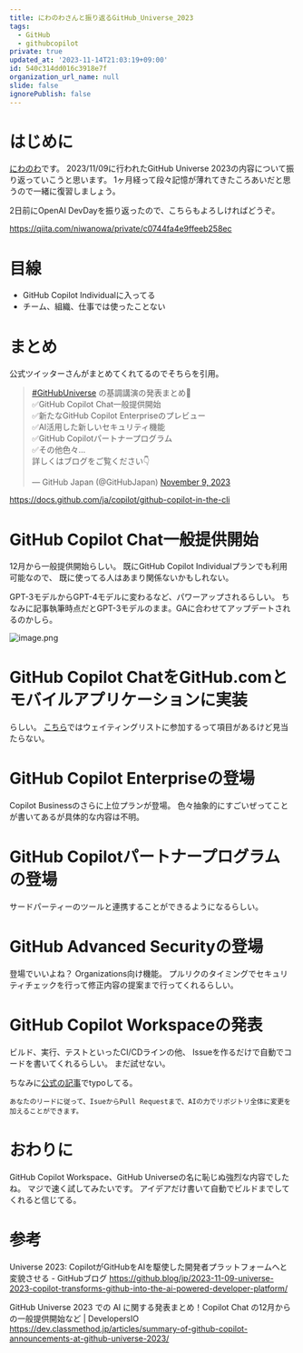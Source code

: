 ```yaml
---
title: にわのわさんと振り返るGitHub_Universe_2023
tags:
  - GitHub
  - githubcopilot
private: true
updated_at: '2023-11-14T21:03:19+09:00'
id: 540c314dd016c3918e7f
organization_url_name: null
slide: false
ignorePublish: false
---
```

# はじめに
[にわのわ](https://twitter.com/niwa_nowa)です。
2023/11/09に行われたGitHub Universe 2023の内容について振り返っていこうと思います。
1ヶ月経って段々記憶が薄れてきたころあいだと思うので一緒に復習しましょう。

2日前にOpenAI DevDayを振り返ったので、こちらもよろしければどうぞ。

https://qiita.com/niwanowa/private/c0744fa4e9ffeeb258ec

# 目線
- GitHub Copilot Individualに入ってる
- チーム、組織、仕事では使ったことない

# まとめ
公式ツイッターさんがまとめてくれてるのでそちらを引用。
<blockquote class="twitter-tweet"><p lang="ja" dir="ltr"><a href="https://twitter.com/hashtag/GitHubUniverse?src=hash&amp;ref_src=twsrc%5Etfw">#GitHubUniverse</a> の基調講演の発表まとめ📣<br>✅GitHub Copilot Chat一般提供開始<br>✅新たなGitHub Copilot Enterpriseのプレビュー<br>✅AI活用した新しいセキュリティ機能<br>✅GitHub Copilotパートナープログラム<br>✅その他色々...<br>詳しくはブログをご覧ください👇</p>&mdash; GitHub Japan (@GitHubJapan) <a href="https://twitter.com/GitHubJapan/status/1722419761328591358?ref_src=twsrc%5Etfw">November 9, 2023</a></blockquote> <script async src="https://platform.twitter.com/widgets.js" charset="utf-8"></script>

https://docs.github.com/ja/copilot/github-copilot-in-the-cli

# GitHub Copilot Chat一般提供開始
12月から一般提供開始らしい。
既にGitHub Copilot Individualプランでも利用可能なので、
既に使ってる人はあまり関係ないかもしれない。

GPT-3モデルからGPT-4モデルに変わるなど、パワーアップされるらしい。
ちなみに記事執筆時点だとGPT-3モデルのまま。GAに合わせてアップデートされるのかしら。

![image.png](https://qiita-image-store.s3.ap-northeast-1.amazonaws.com/0/590707/f9e515aa-e0f3-2708-9443-cd4632723b42.png)

# GitHub Copilot ChatをGitHub.comとモバイルアプリケーションに実装
らしい。
[こちら](https://github.blog/jp/2023-11-09-universe-2023-copilot-transforms-github-into-the-ai-powered-developer-platform/#github-copilot-chat%e3%82%92github-com%e3%81%a8%e3%83%a2%e3%83%90%e3%82%a4%e3%83%ab%e3%82%a2%e3%83%97%e3%83%aa%e3%82%b1%e3%83%bc%e3%82%b7%e3%83%a7%e3%83%b3%e3%81%ab%e5%ae%9f%e8%a3%85)ではウェイティングリストに参加するって項目があるけど見当たらない。

# GitHub Copilot Enterpriseの登場
Copilot Businessのさらに上位プランが登場。
色々抽象的にすごいぜってことが書いてあるが具体的な内容は不明。

# GitHub Copilotパートナープログラムの登場
サードパーティーのツールと連携することができるようになるらしい。

# GitHub Advanced Securityの登場
登場でいいよね？
Organizations向け機能。
プルリクのタイミングでセキュリティチェックを行って修正内容の提案まで行ってくれるらしい。

# GitHub Copilot Workspaceの発表
ビルド、実行、テストといったCI/CDラインの他、
Issueを作るだけで自動でコードを書いてくれるらしい。
まだ試せない。

ちなみに[公式の記事](https://github.blog/jp/2023-11-09-universe-2023-copilot-transforms-github-into-the-ai-powered-developer-platform/#%e6%ac%a1%e3%81%ab%e6%9d%a5%e3%82%8b%e3%82%82%e3%81%ae%ef%bc%9agithub-copilot-workspace)でtypoしてる。

```
あなたのリードに従って、IsueからPull Requestまで、AIの力でリポジトリ全体に変更を加えることができます。
```

# おわりに
GitHub Copilot Workspace、GitHub Universeの名に恥じぬ強烈な内容でしたね。
マジで速く試してみたいです。
アイデアだけ書いて自動でビルドまでしてくれると信じてる。

# 参考

Universe 2023: CopilotがGitHubをAIを駆使した開発者プラットフォームへと変貌させる - GitHubブログ
https://github.blog/jp/2023-11-09-universe-2023-copilot-transforms-github-into-the-ai-powered-developer-platform/

GitHub Universe 2023 での AI に関する発表まとめ！Copilot Chat の12月からの一般提供開始など | DevelopersIO
https://dev.classmethod.jp/articles/summary-of-github-copilot-announcements-at-github-universe-2023/
